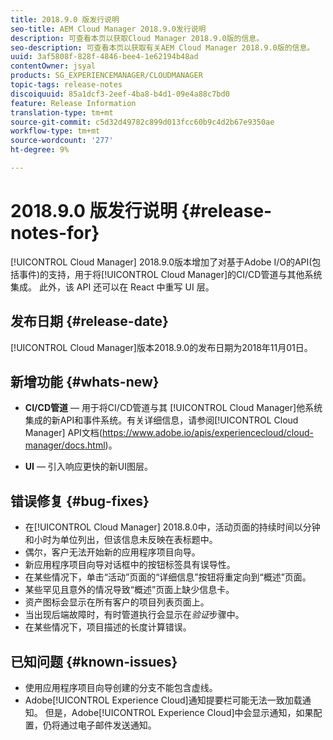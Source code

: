 ```yaml
---
title: 2018.9.0 版发行说明
seo-title: AEM Cloud Manager 2018.9.0发行说明
description: 可查看本页以获取Cloud Manager 2018.9.0版的信息。
seo-description: 可查看本页以获取有关AEM Cloud Manager 2018.9.0版的信息。
uuid: 3af5808f-828f-4846-bee4-1e62194b48ad
contentOwner: jsyal
products: SG_EXPERIENCEMANAGER/CLOUDMANAGER
topic-tags: release-notes
discoiquuid: 85a1dcf3-2eef-4ba8-b4d1-09e4a88c7bd0
feature: Release Information
translation-type: tm+mt
source-git-commit: c5d32d49782c899d013fcc60b9c4d2b67e9350ae
workflow-type: tm+mt
source-wordcount: '277'
ht-degree: 9%

---
```



# 2018.9.0 版发行说明 {#release-notes-for}

[!UICONTROL Cloud Manager] 2018.9.0版本增加了对基于Adobe I/O的API(包括事件)的支持，用于将[!UICONTROL Cloud Manager]的CI/CD管道与其他系统集成。 此外，该 API 还可以在 React 中重写 UI 层。

## 发布日期 {#release-date}

[!UICONTROL Cloud Manager]版本2018.9.0的发布日期为2018年11月01日。

## 新增功能 {#whats-new}

* **CI/CD管道**  — 用于将CI/CD管道与其 [!UICONTROL Cloud Manager]他系统集成的新API和事件系统。有关详细信息，请参阅[!UICONTROL Cloud Manager] API文档(https://www.adobe.io/apis/experiencecloud/cloud-manager/docs.html)。

* **UI**  — 引入响应更快的新UI图层。

## 错误修复 {#bug-fixes}

* 在[!UICONTROL Cloud Manager] 2018.8.0中，活动页面的持续时间以分钟和小时为单位列出，但该信息未反映在表标题中。
* 偶尔，客户无法开始新的应用程序项目向导。
* 新应用程序项目向导对话框中的按钮标签具有误导性。
* 在某些情况下，单击“活动”页面的“详细信息”按钮将重定向到“概述”页面。
* 某些罕见且意外的情况导致“概述”页面上缺少信息卡。
* 资产图标会显示在所有客户的项目列表页面上。
* 当出现后端故障时，有时管道执行会显示在&#x200B;*验证*&#x200B;步骤中。
* 在某些情况下，项目描述的长度计算错误。

## 已知问题 {#known-issues}

* 使用应用程序项目向导创建的分支不能包含虚线。
* Adobe[!UICONTROL Experience Cloud]通知提要栏可能无法一致加载通知。 但是，Adobe[!UICONTROL Experience Cloud]中会显示通知，如果配置，仍将通过电子邮件发送通知。

